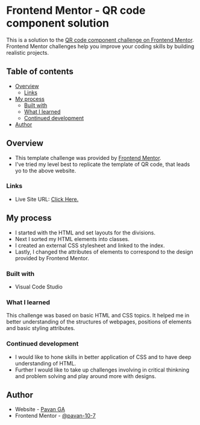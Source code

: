 # Frontend Mentor - QR code component solution

This is a solution to the [QR code component challenge on Frontend Mentor](https://www.frontendmentor.io/challenges/qr-code-component-iux_sIO_H). Frontend Mentor challenges help you improve your coding skills by building realistic projects. 

## Table of contents

- [Overview](#overview)
  - [Links](#links)
- [My process](#my-process)
  - [Built with](#built-with)
  - [What I learned](#what-i-learned)
  - [Continued development](#continued-development)
- [Author](#author)

## Overview

- This template challenge was provided by [Frontend Mentor](https://www.fronendmentor.io).
- I've tried my level best to replicate the template of QR code, that leads yo to the above website.

### Links

- Live Site URL: [Click Here.](https://pavan-10-7.github.io/QR-Code-Challenge/)

## My process

- I started with the HTML and set layouts for the divisions.
- Next I sorted my HTML elements into classes.
- I created an external CSS stylesheet and linked to the index.
- Lastly, I changed the attributes of elements to correspond to the design provided by Frontend Mentor.

### Built with

- Visual Code Studio

### What I learned

This challenge was based on basic  HTML and CSS topics. It helped me in better understanding of the structures of webpages, positions of elements and basic styling attributes.

### Continued development

- I would like to hone skills in better application of CSS and to have deep understanding of HTML.
-  Further I would like to take up challenges involving in critical thinkning and problem solving and play around more with designs. 

## Author

- Website - [Pavan GA](https://github.com/pavan-10-7)
- Frontend Mentor - [@pavan-10-7](https://www.frontendmentor.io/profile/pavan-10-7)
